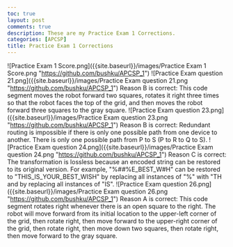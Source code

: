 ```yaml
---
toc: true
layout: post
comments: true
description: These are my Practice Exam 1 Corrections.
categories: [APCSP]
title: Practice Exam 1 Corrections
---
```


![Practice Exam 1 Score.png]({{site.baseurl}}/images/Practice Exam 1 Score.png "https://github.com/bushku/APCSP_1")
![Practice Exam question 21.png]({{site.baseurl}}/images/Practice Exam question 21.png "https://github.com/bushku/APCSP_1")
Reason B is correct: This code segment moves the robot forward two squares, rotates it right three times so that the robot faces the top of the grid, and then moves the robot forward three squares to the gray square.
![Practice Exam question 23.png]({{site.baseurl}}/images/Practice Exam question 23.png "https://github.com/bushku/APCSP_1")
Reason B is correct: Redundant routing is impossible if there is only one possible path from one device to another. There is only one possible path from P to S (P to R to Q to S).
![Practice Exam question 24.png]({{site.baseurl}}/images/Practice Exam question 24.png "https://github.com/bushku/APCSP_1")
Reason C is correct: The transformation is lossless because an encoded string can be restored to its original version. For example, "%#_#_%E_BEST_W#H" can be restored to "THIS_IS_YOUR_BEST_WISH" by replacing all instances of "%" with "TH and by replacing all instances of "IS".
![Practice Exam question 26.png]({{site.baseurl}}/images/Practice Exam question 26.png "https://github.com/bushku/APCSP_1")
Reason A is correct: This code segment rotates right whenever there is an open square to the right. The robot will move forward from its initial location to the upper-left corner of the grid, then rotate right, then move forward to the upper-right corner of the grid, then rotate right, then move down two squares, then rotate right, then move forward to the gray square.